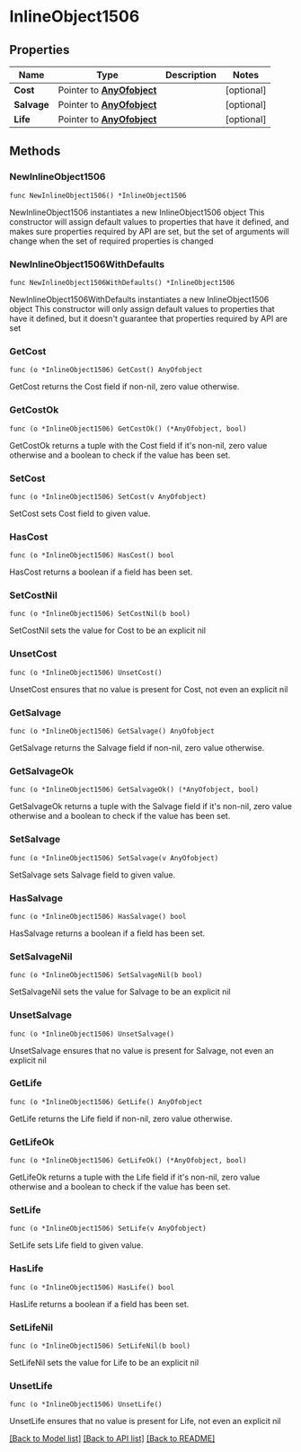 # InlineObject1506

## Properties

Name | Type | Description | Notes
------------ | ------------- | ------------- | -------------
**Cost** | Pointer to [**AnyOfobject**](anyOf&lt;object&gt;.md) |  | [optional] 
**Salvage** | Pointer to [**AnyOfobject**](anyOf&lt;object&gt;.md) |  | [optional] 
**Life** | Pointer to [**AnyOfobject**](anyOf&lt;object&gt;.md) |  | [optional] 

## Methods

### NewInlineObject1506

`func NewInlineObject1506() *InlineObject1506`

NewInlineObject1506 instantiates a new InlineObject1506 object
This constructor will assign default values to properties that have it defined,
and makes sure properties required by API are set, but the set of arguments
will change when the set of required properties is changed

### NewInlineObject1506WithDefaults

`func NewInlineObject1506WithDefaults() *InlineObject1506`

NewInlineObject1506WithDefaults instantiates a new InlineObject1506 object
This constructor will only assign default values to properties that have it defined,
but it doesn't guarantee that properties required by API are set

### GetCost

`func (o *InlineObject1506) GetCost() AnyOfobject`

GetCost returns the Cost field if non-nil, zero value otherwise.

### GetCostOk

`func (o *InlineObject1506) GetCostOk() (*AnyOfobject, bool)`

GetCostOk returns a tuple with the Cost field if it's non-nil, zero value otherwise
and a boolean to check if the value has been set.

### SetCost

`func (o *InlineObject1506) SetCost(v AnyOfobject)`

SetCost sets Cost field to given value.

### HasCost

`func (o *InlineObject1506) HasCost() bool`

HasCost returns a boolean if a field has been set.

### SetCostNil

`func (o *InlineObject1506) SetCostNil(b bool)`

 SetCostNil sets the value for Cost to be an explicit nil

### UnsetCost
`func (o *InlineObject1506) UnsetCost()`

UnsetCost ensures that no value is present for Cost, not even an explicit nil
### GetSalvage

`func (o *InlineObject1506) GetSalvage() AnyOfobject`

GetSalvage returns the Salvage field if non-nil, zero value otherwise.

### GetSalvageOk

`func (o *InlineObject1506) GetSalvageOk() (*AnyOfobject, bool)`

GetSalvageOk returns a tuple with the Salvage field if it's non-nil, zero value otherwise
and a boolean to check if the value has been set.

### SetSalvage

`func (o *InlineObject1506) SetSalvage(v AnyOfobject)`

SetSalvage sets Salvage field to given value.

### HasSalvage

`func (o *InlineObject1506) HasSalvage() bool`

HasSalvage returns a boolean if a field has been set.

### SetSalvageNil

`func (o *InlineObject1506) SetSalvageNil(b bool)`

 SetSalvageNil sets the value for Salvage to be an explicit nil

### UnsetSalvage
`func (o *InlineObject1506) UnsetSalvage()`

UnsetSalvage ensures that no value is present for Salvage, not even an explicit nil
### GetLife

`func (o *InlineObject1506) GetLife() AnyOfobject`

GetLife returns the Life field if non-nil, zero value otherwise.

### GetLifeOk

`func (o *InlineObject1506) GetLifeOk() (*AnyOfobject, bool)`

GetLifeOk returns a tuple with the Life field if it's non-nil, zero value otherwise
and a boolean to check if the value has been set.

### SetLife

`func (o *InlineObject1506) SetLife(v AnyOfobject)`

SetLife sets Life field to given value.

### HasLife

`func (o *InlineObject1506) HasLife() bool`

HasLife returns a boolean if a field has been set.

### SetLifeNil

`func (o *InlineObject1506) SetLifeNil(b bool)`

 SetLifeNil sets the value for Life to be an explicit nil

### UnsetLife
`func (o *InlineObject1506) UnsetLife()`

UnsetLife ensures that no value is present for Life, not even an explicit nil

[[Back to Model list]](../README.md#documentation-for-models) [[Back to API list]](../README.md#documentation-for-api-endpoints) [[Back to README]](../README.md)


